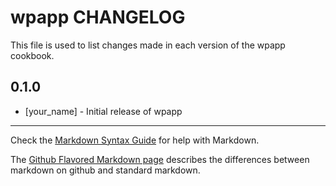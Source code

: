 # wpapp CHANGELOG

This file is used to list changes made in each version of the wpapp cookbook.

## 0.1.0
- [your_name] - Initial release of wpapp

- - -
Check the [Markdown Syntax Guide](http://daringfireball.net/projects/markdown/syntax) for help with Markdown.

The [Github Flavored Markdown page](http://github.github.com/github-flavored-markdown/) describes the differences between markdown on github and standard markdown.

